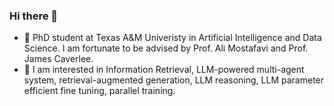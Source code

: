### Hi there 👋

- 🔭 PhD student at Texas A&M Univeristy in Artificial Intelligence and Data Science. I am fortunate to be advised by Prof. Ali Mostafavi and Prof. James Caverlee. 
- 🌱 I am interested in Information Retrieval, LLM-powered multi-agent system, retrieval-augmented generation, LLM reasoning, LLM parameter efficient fine tuning, parallel training.
